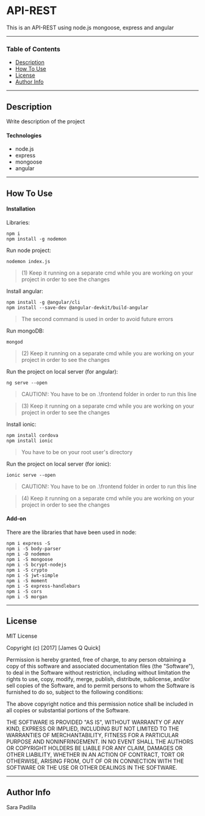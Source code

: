 # API-REST

This is an API-REST using node.js mongoose, express and angular 

---

### Table of Contents

- [Description](#description)
- [How To Use](#how-to-use)
- [License](#license)
- [Author Info](#author-info)

---

## Description

Write description of the project

#### Technologies

- node.js
- express
- mongoose
- angular

---

## How To Use

#### Installation

Libraries:

```
npm i
npm install -g nodemon
```

Run node project:

```
nodemon index.js
```
>(1) Keep it running on a separate cmd while you are working on your project in order to see the changes   

Install angular:

```
npm install -g @angular/cli
npm install --save-dev @angular-devkit/build-angular
```

>The second command is used in order to avoid future errors


Run mongoDB:

```
mongod
```

>(2) Keep it running on a separate cmd while you are working on your project in order to see the changes  

Run the project on local server (for angular):

```
ng serve --open
```
>CAUTION!: You have to be on .\frontend folder in order to run this line 

>(3) Keep it running on a separate cmd while you are working on your project in order to see the changes   

Install ionic:

```
npm install cordova
npm install ionic
```
>You have to be on your root user's directory

Run the project on local server (for ionic):

```
ionic serve --open
```
>CAUTION!: You have to be on .\frontend folder in order to run this line 

>(4) Keep it running on a separate cmd while you are working on your project in order to see the changes   

#### Add-on

There are the libraries that have been used in node:

```
npm i express -S
npm i -S body-parser
npm i -D nodemon
npm i -S mongoose
npm i -S bcrypt-nodejs
npm i -S crypto
npm i -S jwt-simple
npm i -S moment
npm i -S express-handlebars
npm i -S cors
npm i -S morgan
```

---


## License

MIT License

Copyright (c) [2017] [James Q Quick]

Permission is hereby granted, free of charge, to any person obtaining a copy
of this software and associated documentation files (the "Software"), to deal
in the Software without restriction, including without limitation the rights
to use, copy, modify, merge, publish, distribute, sublicense, and/or sell
copies of the Software, and to permit persons to whom the Software is
furnished to do so, subject to the following conditions:

The above copyright notice and this permission notice shall be included in all
copies or substantial portions of the Software.

THE SOFTWARE IS PROVIDED "AS IS", WITHOUT WARRANTY OF ANY KIND, EXPRESS OR
IMPLIED, INCLUDING BUT NOT LIMITED TO THE WARRANTIES OF MERCHANTABILITY,
FITNESS FOR A PARTICULAR PURPOSE AND NONINFRINGEMENT. IN NO EVENT SHALL THE
AUTHORS OR COPYRIGHT HOLDERS BE LIABLE FOR ANY CLAIM, DAMAGES OR OTHER
LIABILITY, WHETHER IN AN ACTION OF CONTRACT, TORT OR OTHERWISE, ARISING FROM,
OUT OF OR IN CONNECTION WITH THE SOFTWARE OR THE USE OR OTHER DEALINGS IN THE
SOFTWARE.

---

## Author Info

Sara Padilla